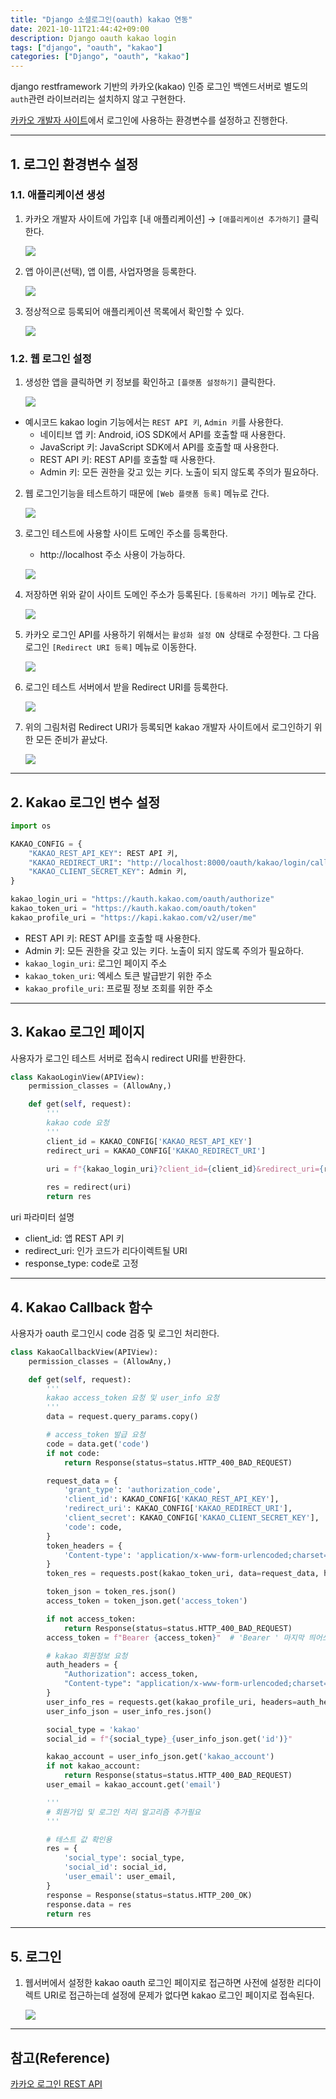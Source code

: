 ```yaml
---
title: "Django 소셜로그인(oauth) kakao 연동"
date: 2021-10-11T21:44:42+09:00
description: Django oauth kakao login
tags: ["django", "oauth", "kakao"]
categories: ["Django", "oauth", "kakao"]
---
```




django restframework 기반의 카카오(kakao) 인증 로그인 백엔드서버로 별도의 `auth`관련 라이브러리는 설치하지 않고 구현한다.

[카카오 개발자 사이트](https://developers.kakao.com/)에서 로그인에 사용하는 환경변수를 설정하고 진행한다.


---

## 1. 로그인 환경변수 설정

### 1.1. 애플리케이션 생성

1. 카카오 개발자 사이트에 가입후 [내 애플리케이션] → `[애플리케이션 추가하기]` 클릭한다.

    ![](../images/django-oauth-kakao/oauth_kakao-1.png?raw=true)

2. 앱 아이콘(선택), 앱 이름, 사업자명을 등록한다.

    ![](../images/django-oauth-kakao/oauth_kakao-2.png?raw=true)

3. 정상적으로 등록되어 애플리케이션 목록에서 확인할 수 있다.

    ![](../images/django-oauth-kakao/oauth_kakao-3.png?raw=true)


### 1.2. 웹 로그인 설정

1. 생성한 앱을 클릭하면 키 정보를 확인하고 `[플랫폼 설정하기]` 클릭한다.

    ![](../images/django-oauth-kakao/oauth_kakao-4.png?raw=true)

- 예시코드 kakao login 기능에서는 `REST API 키`, `Admin 키`를 사용한다.
    - 네이티브 앱 키: Android, iOS SDK에서 API를 호출할 때 사용한다.
    - JavaScript 키: JavaScript SDK에서 API를 호출할 때 사용한다.
    - REST API 키: REST API를 호출할 때 사용한다.
    - Admin 키: 모든 권한을 갖고 있는 키다. 노출이 되지 않도록 주의가 필요하다.

2. 웹 로그인기능을 테스트하기 때문에 `[Web 플랫폼 등록]` 메뉴로 간다.

    ![](../images/django-oauth-kakao/oauth_kakao-5.png?raw=true)

3. 로그인 테스트에 사용할 사이트 도메인 주소를 등록한다.
    - http://localhost 주소 사용이 가능하다.

    ![](../images/django-oauth-kakao/oauth_kakao-6.png?raw=true)

4. 저장하면 위와 같이 사이트 도메인 주소가 등록된다. `[등록하러 가기]` 메뉴로 간다.

    ![](../images/django-oauth-kakao/oauth_kakao-7.png?raw=true)

5. 카카오 로그인 API를 사용하기 위해서는 `활성화 설정 ON `상태로 수정한다. 그 다음 로그인 `[Redirect URI 등록]` 메뉴로 이동한다.

    ![](../images/django-oauth-kakao/oauth_kakao-8.png?raw=true)

6. 로그인 테스트 서버에서 받을 Redirect URI를 등록한다.

    ![](../images/django-oauth-kakao/oauth_kakao-9.png?raw=true)

7. 위의 그림처럼 Redirect URI가 등록되면 kakao 개발자 사이트에서 로그인하기 위한 모든 준비가 끝났다.

    ![](../images/django-oauth-kakao/oauth_kakao-10.png?raw=true)


---

## 2. Kakao 로그인 변수 설정

```python
import os

KAKAO_CONFIG = {
    "KAKAO_REST_API_KEY": REST API 키,
    "KAKAO_REDIRECT_URI": "http://localhost:8000/oauth/kakao/login/callback/",
    "KAKAO_CLIENT_SECRET_KEY": Admin 키, 
}

kakao_login_uri = "https://kauth.kakao.com/oauth/authorize"
kakao_token_uri = "https://kauth.kakao.com/oauth/token"
kakao_profile_uri = "https://kapi.kakao.com/v2/user/me"
```

- REST API 키: REST API를 호출할 때 사용한다.
- Admin 키: 모든 권한을 갖고 있는 키다. 노출이 되지 않도록 주의가 필요하다.
- `kakao_login_uri`: 로그인 페이지 주소
- `kakao_token_uri`: 엑세스 토큰 발급받기 위한 주소
- `kakao_profile_uri`: 프로필 정보 조회를 위한 주소

---

## 3. Kakao 로그인 페이지

사용자가 로그인 테스트 서버로 접속시 redirect URI를 반환한다.

```python
class KakaoLoginView(APIView):
    permission_classes = (AllowAny,)

    def get(self, request):
        '''
        kakao code 요청
        '''
        client_id = KAKAO_CONFIG['KAKAO_REST_API_KEY']
        redirect_uri = KAKAO_CONFIG['KAKAO_REDIRECT_URI']

        uri = f"{kakao_login_uri}?client_id={client_id}&redirect_uri={redirect_uri}&response_type=code"
        
        res = redirect(uri)
        return res
```

uri 파라미터 설명
- client_id: 앱 REST API 키
- redirect_uri: 인가 코드가 리다이렉트될 URI
- response_type: code로 고정


---

## 4. Kakao Callback 함수

사용자가 oauth 로그인시 code 검증 및 로그인 처리한다.

```python
class KakaoCallbackView(APIView):
    permission_classes = (AllowAny,)

    def get(self, request):
        '''
        kakao access_token 요청 및 user_info 요청
        '''
        data = request.query_params.copy()

        # access_token 발급 요청
        code = data.get('code')
        if not code:
            return Response(status=status.HTTP_400_BAD_REQUEST)

        request_data = {
            'grant_type': 'authorization_code',
            'client_id': KAKAO_CONFIG['KAKAO_REST_API_KEY'],
            'redirect_uri': KAKAO_CONFIG['KAKAO_REDIRECT_URI'],
            'client_secret': KAKAO_CONFIG['KAKAO_CLIENT_SECRET_KEY'],
            'code': code,
        }
        token_headers = {
            'Content-type': 'application/x-www-form-urlencoded;charset=utf-8'
        }
        token_res = requests.post(kakao_token_uri, data=request_data, headers=token_headers)

        token_json = token_res.json()
        access_token = token_json.get('access_token')

        if not access_token:
            return Response(status=status.HTTP_400_BAD_REQUEST)
        access_token = f"Bearer {access_token}"  # 'Bearer ' 마지막 띄어쓰기 필수

        # kakao 회원정보 요청
        auth_headers = {
            "Authorization": access_token,
            "Content-type": "application/x-www-form-urlencoded;charset=utf-8",
        }
        user_info_res = requests.get(kakao_profile_uri, headers=auth_headers)
        user_info_json = user_info_res.json()

        social_type = 'kakao'
        social_id = f"{social_type}_{user_info_json.get('id')}"

        kakao_account = user_info_json.get('kakao_account')
        if not kakao_account:
            return Response(status=status.HTTP_400_BAD_REQUEST)
        user_email = kakao_account.get('email')

        '''
        # 회원가입 및 로그인 처리 알고리즘 추가필요
        '''

        # 테스트 값 확인용
        res = {
            'social_type': social_type,
            'social_id': social_id,
            'user_email': user_email,
        }
        response = Response(status=status.HTTP_200_OK)
        response.data = res
        return res
```


---

## 5. 로그인

1. 웹서버에서 설정한 kakao oauth 로그인 페이지로 접근하면 사전에 설정한 리다이렉트 URI로 접근하는데 설정에 문제가 없다면 kakao 로그인 페이지로 접속된다.

    ![](../images/django-oauth-kakao/oauth_kakao-11.png?raw=true)


---

## 참고(Reference)

[카카오 로그인 REST API](https://developers.kakao.com/docs/latest/ko/kakaologin/rest-api)
